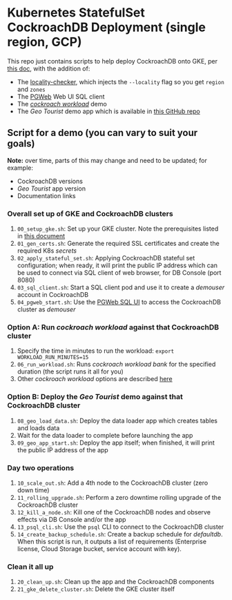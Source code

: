 # Kubernetes StatefulSet CockroachDB Deployment (single region, GCP)

This repo just contains scripts to help deploy CockroachDB onto GKE, per
[this doc](https://www.cockroachlabs.com/docs/stable/deploy-cockroachdb-with-kubernetes?filters=manual),
with the addition of:

* The [locality-checker](https://github.com/cockroachdb/k8s/blob/master/locality-checker/README.md),
which injects the `--locality` flag so you get `region` and `zones`
* The [PGWeb](https://github.com/sosedoff/pgweb) Web UI SQL client
* The [_cockroach workload_](https://www.cockroachlabs.com/docs/stable/cockroach-workload) demo
* The _Geo Tourist_ demo app which is available in [this GitHub repo](https://github.com/cockroachlabs-field/crdb-geo-tourist-iam)

## Script for a demo (you can vary to suit your goals)

**Note:** over time, parts of this may change and need to be updated; for example:
* CockroachDB versions
* _Geo Tourist_ app version
* Documentation links

### Overall set up of GKE and CockroachDB clusters
1. `00_setup_gke.sh`: Set up your GKE cluster.  Note the prerequisites listed in
[this document](https://www.cockroachlabs.com/docs/stable/deploy-cockroachdb-with-kubernetes#hosted-gke)
1. `01_gen_certs.sh`: Generate the required SSL certificates and create the required K8s _secrets_
1. `02_apply_stateful_set.sh`: Applying CockroachDB stateful set configuration; when ready, it will print the public IP address which can be used to connect via SQL client of web browser, for DB Console (port 8080)
1. `03_sql_client.sh`: Start a SQL client pod and use it to create a _demouser_ account in CockroachDB
1. `04_pgweb_start.sh`: Use the [PGWeb SQL UI](https://github.com/sosedoff/pgweb) to access the CockroachDB cluster as _demouser_

### Option A: Run _cockroach workload_ against that CockroachDB cluster
1. Specify the time in minutes to run the workload: `export WORKLOAD_RUN_MINUTES=15`
1. `06_run_workload.sh`: Runs _cockroach workload bank_ for the specified duration (the script runs it all for you)
1. Other _cockroach workload_ options are described [here](https://www.cockroachlabs.com/docs/stable/cockroach-workload#workloads)

### Option B: Deploy the _Geo Tourist_ demo against that CockroachDB cluster
1. `08_geo_load_data.sh`: Deploy the data loader app which creates tables and loads data
1. Wait for the data loader to complete before launching the app
1. `09_geo_app_start.sh`: Deploy the app itself; when finished, it will print the public IP address of the app

### Day two operations
1. `10_scale_out.sh`: Add a 4th node to the CockroachDB cluster (zero down time)
1. `11_rolling_upgrade.sh`: Perform a zero downtime rolling upgrade of the CockroachDB cluster
1. `12_kill_a_node.sh`: Kill one of the CockroachDB nodes and observe effects via DB Console and/or the app
1. `13_psql_cli.sh`: Use the `psql` CLI to connect to the CockroachDB cluster
1. `14_create_backup_schedule.sh`: Create a backup schedule for _defaultdb_. When this script is run, it outputs a list of requirements (Enterprise license, Cloud Storage bucket, service account with key).

### Clean it all up
1. `20_clean_up.sh`: Clean up the app and the CockroachDB components
1. `21_gke_delete_cluster.sh`: Delete the GKE cluster itself


